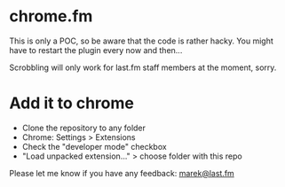 chrome.fm
=========

This is only a POC, so be aware that the code is rather hacky. You might have to restart the plugin every now and then...

Scrobbling will only work for last.fm staff members at the moment, sorry.

Add it to chrome
================

* Clone the repository to any folder 
* Chrome: Settings > Extensions
* Check the "developer mode" checkbox
* "Load unpacked extension..." > choose folder with this repo

Please let me know if you have any feedback: marek@last.fm